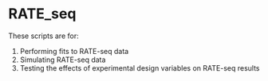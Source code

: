# RATE_seq

These scripts are for:

1. Performing fits to RATE-seq data
2. Simulating RATE-seq data
3. Testing the effects of experimental design variables on RATE-seq results